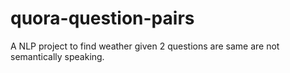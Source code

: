 # quora-question-pairs
A NLP project to find weather given 2 questions are same are not semantically speaking.
